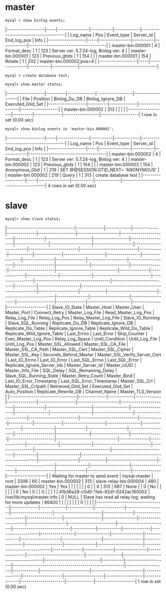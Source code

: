 # master

```
mysql > show binlog events;
```

|-------------------|-----|----------------|-----------|-------------|---------------------------------------|
| Log_name          | Pos | Event_type     | Server_id | End_log_pos | Info                                  |
|-------------------|-----|----------------|-----------|-------------|---------------------------------------|
| master-bin.000001 |   4 | Format_desc    |         1 |         123 | Server ver: 5.7.24-log, Binlog ver: 4 |
| master-bin.000001 | 123 | Previous_gtids |         1 |         154 |                                       |
| master-bin.000001 | 154 | Rotate         |         1 |         202 | master-bin.000002;pos=4               |
|-------------------|-----|----------------|-----------|-------------|---------------------------------------|

```
mysql > create database test;
```

```
mysql> show master status;
```

|-------------------|----------|--------------|------------------|-------------------|
| File              | Position | Binlog_Do_DB | Binlog_Ignore_DB | Executed_Gtid_Set |
|-------------------|----------|--------------|------------------|-------------------|
| master-bin.000002 |      313 |              |                  |                   |
|-------------------|----------|--------------|------------------|-------------------|
1 row in set (0.00 sec)

```
mysql> show binlog events in 'master-bin.000002';
```

|-------------------|-----|----------------|-----------|-------------|---------------------------------------|
| Log_name          | Pos | Event_type     | Server_id | End_log_pos | Info                                  |
|-------------------|-----|----------------|-----------|-------------|---------------------------------------|
| master-bin.000002 |   4 | Format_desc    |         1 |         123 | Server ver: 5.7.24-log, Binlog ver: 4 |
| master-bin.000002 | 123 | Previous_gtids |         1 |         154 |                                       |
| master-bin.000002 | 154 | Anonymous_Gtid |         1 |         219 | SET @@SESSION.GTID_NEXT= 'ANONYMOUS'  |
| master-bin.000002 | 219 | Query          |         1 |         313 | create database test                  |
|-------------------|-----|----------------|-----------|-------------|---------------------------------------|
4 rows in set (0.00 sec)


# slave

```
mysql> show slave status;
```

|----------------------------------|--------------|-------------|-------------|---------------|-------------------|---------------------|------------------------|---------------|-----------------------|------------------|-------------------|-----------------|---------------------|--------------------|------------------------|-------------------------|-----------------------------|------------|------------|--------------|---------------------|-----------------|-----------------|----------------|---------------|--------------------|--------------------|--------------------|-----------------|-------------------|----------------|-----------------------|-------------------------------|---------------|---------------|----------------|----------------|-----------------------------|------------------|--------------------------------------|----------------------------|-----------|---------------------|--------------------------------------------------------|--------------------|-------------|-------------------------|--------------------------|----------------|--------------------|--------------------|-------------------|---------------|----------------------|--------------|--------------------|
| Slave_IO_State                   | Master_Host  | Master_User | Master_Port | Connect_Retry | Master_Log_File   | Read_Master_Log_Pos | Relay_Log_File         | Relay_Log_Pos | Relay_Master_Log_File | Slave_IO_Running | Slave_SQL_Running | Replicate_Do_DB | Replicate_Ignore_DB | Replicate_Do_Table | Replicate_Ignore_Table | Replicate_Wild_Do_Table | Replicate_Wild_Ignore_Table | Last_Errno | Last_Error | Skip_Counter | Exec_Master_Log_Pos | Relay_Log_Space | Until_Condition | Until_Log_File | Until_Log_Pos | Master_SSL_Allowed | Master_SSL_CA_File | Master_SSL_CA_Path | Master_SSL_Cert | Master_SSL_Cipher | Master_SSL_Key | Seconds_Behind_Master | Master_SSL_Verify_Server_Cert | Last_IO_Errno | Last_IO_Error | Last_SQL_Errno | Last_SQL_Error | Replicate_Ignore_Server_Ids | Master_Server_Id | Master_UUID                          | Master_Info_File           | SQL_Delay | SQL_Remaining_Delay | Slave_SQL_Running_State                                | Master_Retry_Count | Master_Bind | Last_IO_Error_Timestamp | Last_SQL_Error_Timestamp | Master_SSL_Crl | Master_SSL_Crlpath | Retrieved_Gtid_Set | Executed_Gtid_Set | Auto_Position | Replicate_Rewrite_DB | Channel_Name | Master_TLS_Version |
|----------------------------------|--------------|-------------|-------------|---------------|-------------------|---------------------|------------------------|---------------|-----------------------|------------------|-------------------|-----------------|---------------------|--------------------|------------------------|-------------------------|-----------------------------|------------|------------|--------------|---------------------|-----------------|-----------------|----------------|---------------|--------------------|--------------------|--------------------|-----------------|-------------------|----------------|-----------------------|-------------------------------|---------------|---------------|----------------|----------------|-----------------------------|------------------|--------------------------------------|----------------------------|-----------|---------------------|--------------------------------------------------------|--------------------|-------------|-------------------------|--------------------------|----------------|--------------------|--------------------|-------------------|---------------|----------------------|--------------|--------------------|
| Waiting for master to send event | mysql-master | root        |        3306 |            60 | master-bin.000002 |                 313 | slave-relay-bin.000004 |           480 | master-bin.000002     | Yes              | Yes               |                 |                     |                    |                        |                         |                             |          0 |            |            0 |                 313 |             687 | None            |                |             0 | No                 |                    |                    |                 |                   |                |                     0 | No                            |             0 |               |              0 |                |                             |                1 | 41b36a28-c5d0-11eb-92d1-0242ac160002 | /var/lib/mysql/master.info |         0 |                NULL | Slave has read all relay log; waiting for more updates |              86400 |             |                         |                          |                |                    |                    |                   |             0 |                      |              |                    |
|----------------------------------|--------------|-------------|-------------|---------------|-------------------|---------------------|------------------------|---------------|-----------------------|------------------|-------------------|-----------------|---------------------|--------------------|------------------------|-------------------------|-----------------------------|------------|------------|--------------|---------------------|-----------------|-----------------|----------------|---------------|--------------------|--------------------|--------------------|-----------------|-------------------|----------------|-----------------------|-------------------------------|---------------|---------------|----------------|----------------|-----------------------------|------------------|--------------------------------------|----------------------------|-----------|---------------------|--------------------------------------------------------|--------------------|-------------|-------------------------|--------------------------|----------------|--------------------|--------------------|-------------------|---------------|----------------------|--------------|--------------------|
1 row in set (0.00 sec)



